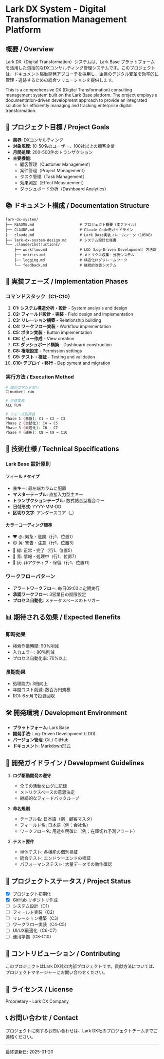 # Lark DX System - Digital Transformation Management Platform

## 概要 / Overview

Lark DX（Digital Transformation）システムは、Lark Base プラットフォームを活用した包括的なDXコンサルティング管理システムです。このプロジェクトは、ドキュメント駆動開発アプローチを採用し、企業のデジタル変革を効率的に管理・追跡するための統合ソリューションを提供します。

This is a comprehensive DX (Digital Transformation) consulting management system built on the Lark Base platform. The project employs a documentation-driven development approach to provide an integrated solution for efficiently managing and tracking enterprise digital transformation.

## 🎯 プロジェクト目標 / Project Goals

- **業界**: DXコンサルティング
- **対象規模**: 10-50名のユーザー、100社以上の顧客企業
- **月間処理**: 200-500件のトランザクション
- **主要機能**:
  - 顧客管理（Customer Management）
  - 案件管理（Project Management）
  - タスク管理（Task Management）
  - 効果測定（Effect Measurement）
  - ダッシュボード分析（Dashboard Analytics）

## 📚 ドキュメント構成 / Documentation Structure

```
lark-dx-system/
├── README.md                     # プロジェクト概要（本ファイル）
├── CLAUDE.md                     # Claude Code用ガイドライン
├── claude.md                     # Lark Base実装フレームワーク（105KB）
├── lark-dx-system-design.md      # システム設計仕様書
└── .claude/Instructions/
    ├── workflow.md               # LDD（Log-Driven Development）方法論
    ├── metrics.md                # メトリクス収集・分析システム
    ├── logging.md                # 構造化ログフレームワーク
    └── feedback.md               # 継続的改善システム
```

## 🚀 実装フェーズ / Implementation Phases

### コマンドスタック（C1-C10）

1. **C1: システム構造分析・設計** - System analysis and design
2. **C2: フィールド設計・実装** - Field design and implementation  
3. **C3: リレーション構築** - Relationship building
4. **C4: ワークフロー実装** - Workflow implementation
5. **C5: ボタン実装** - Button implementation
6. **C6: ビュー作成** - View creation
7. **C7: ダッシュボード構築** - Dashboard construction
8. **C8: 権限設定** - Permission settings
9. **C9: テスト・検証** - Testing and validation
10. **C10: デプロイ・移行** - Deployment and migration

### 実行方法 / Execution Method

```bash
# 個別コマンド実行
C[number] run

# 全体実装
ALL RUN

# フェーズ別実装
Phase 1 (基盤): C1 → C2 → C3
Phase 2 (自動化): C4 → C5
Phase 3 (最適化): C6 → C7
Phase 4 (運用): C8 → C9 → C10
```

## 🔧 技術仕様 / Technical Specifications

### Lark Base 設計原則

#### フィールドタイプ
- **主キー**: 最左端カラムに配置
- **マスターテーブル**: 直接入力型主キー
- **トランザクションテーブル**: 数式結合型複合キー
- **日付形式**: YYYY-MM-DD
- **区切り文字**: アンダースコア（_）

#### カラーコーディング標準
- ❤️ 赤: 緊急・危険（行1、位置1）
- 🟡 黄: 警告・注意（行1、位置3）
- 💚 緑: 正常・完了（行1、位置5）
- 🔵 青: 情報・処理中（行1、位置7）
- 🤍 灰: 非アクティブ・保留（行1、位置11）

### ワークフローパターン
- **アラートワークフロー**: 毎日09:00に定期実行
- **承認ワークフロー**: 3営業日の期限設定
- **プロセス自動化**: ステータスベースのトリガー

## 📊 期待される効果 / Expected Benefits

### 即時効果
- 検索作業時間: 90%削減
- 入力エラー: 80%削減
- プロセス自動化率: 70%以上

### 長期効果
- 処理能力: 3倍向上
- 年間コスト削減: 数百万円規模
- ROI: 6ヶ月で投資回収

## 🛠 開発環境 / Development Environment

- **プラットフォーム**: Lark Base
- **開発手法**: Log-Driven Development (LDD)
- **バージョン管理**: Git / GitHub
- **ドキュメント**: Markdown形式

## 📝 開発ガイドライン / Development Guidelines

1. **ログ駆動開発の遵守**
   - 全ての活動をログに記録
   - メトリクスベースの意思決定
   - 継続的なフィードバックループ

2. **命名規則**
   - テーブル名: 日本語（例：顧客マスタ）
   - フィールド名: 日本語（例：会社名）
   - ワークフロー名: 用途を明確に（例：在庫切れ予測アラート）

3. **テスト要件**
   - 単体テスト: 各機能の個別検証
   - 統合テスト: エンドツーエンドの検証
   - パフォーマンステスト: 大量データでの動作確認

## 🚦 プロジェクトステータス / Project Status

- [x] プロジェクト初期化
- [x] GitHub リポジトリ作成
- [ ] システム設計（C1）
- [ ] フィールド実装（C2）
- [ ] リレーション構築（C3）
- [ ] ワークフロー実装（C4-C5）
- [ ] UI/UX最適化（C6-C7）
- [ ] 運用準備（C8-C10）

## 👥 コントリビューション / Contributing

このプロジェクトはLark DX社の内部プロジェクトです。貢献方法については、プロジェクトマネージャーにお問い合わせください。

## 📄 ライセンス / License

Proprietary - Lark DX Company

## 📞 お問い合わせ / Contact

プロジェクトに関するお問い合わせは、Lark DX社のプロジェクトチームまでご連絡ください。

---

最終更新日: 2025-01-20